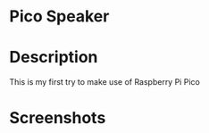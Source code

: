 
# Pico Speaker

# Description
This is my first try to make use of Raspberry Pi Pico

# Screenshots

<img src="">
<img src="">